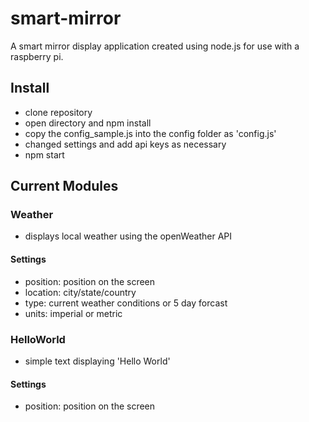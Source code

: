 # smart-mirror
A smart mirror display application created using node.js for use with a raspberry pi.

## Install
- clone repository
- open directory and npm install
- copy the config_sample.js into the config folder as 'config.js'
- changed settings and add api keys as necessary
- npm start

## Current Modules

### Weather
- displays local weather using the openWeather API
#### Settings
- position: position on the screen
- location: city/state/country
- type: current weather conditions or 5 day forcast
- units: imperial or metric

### HelloWorld
- simple text displaying 'Hello World'
#### Settings
- position: position on the screen